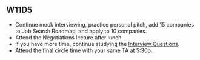 ## W11D5
* Continue mock interviewing, practice personal pitch, add 15 companies to Job Search Roadmap, and apply to 10 companies.
* Attend the Negotiations lecture after lunch.
* If you have more time, continue studying the [Interview Questions][interview-questions].
* Attend the final circle time with your same TA at 5:30p.

[interview-questions]: https://docs.google.com/a/appacademy.io/spreadsheet/ccc?key=0AnnoREts_wUydHN3UGZfbDZIME1VTEY3Y3pUNWpZZGc#gid=0
